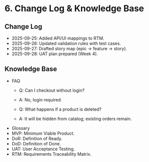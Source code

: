 # 6. Change Log & Knowledge Base

## Change Log    
   - 2025-09-25: Added API/UI mappings to RTM.
   - 2025-09-26: Updated validation rules with test cases.
   - 2025-09-27: Drafted story map (epic → feature → story).
   - 2025-09-28: UAT plan prepared (Week 4).

## Knowledge Base
   - FAQ
     - Q: Can I checkout without login?
     - A: No, login required.
       
     - Q: What happens if a product is deleted?
     - A: It will be hidden from catalog; existing orders remain.
   - Glossary
   - MVP: Minimum Viable Product.
   - DoR: Definition of Ready.
   - DoD: Definition of Done.
   - UAT: User Acceptance Testing.
   - RTM: Requirements Traceability Matrix.
